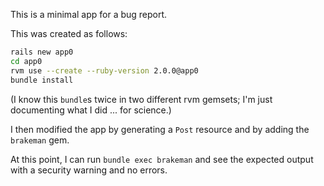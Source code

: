 This is a minimal app for a bug report.

This was created as follows:
```sh
rails new app0
cd app0
rvm use --create --ruby-version 2.0.0@app0
bundle install
```

(I know this `bundle`s twice in two different rvm gemsets; I'm just documenting what I did ... for science.)

I then modified the app by generating a `Post` resource and by adding the `brakeman` gem.

At this point, I can run `bundle exec brakeman` and see the expected output with a security warning and no errors.



